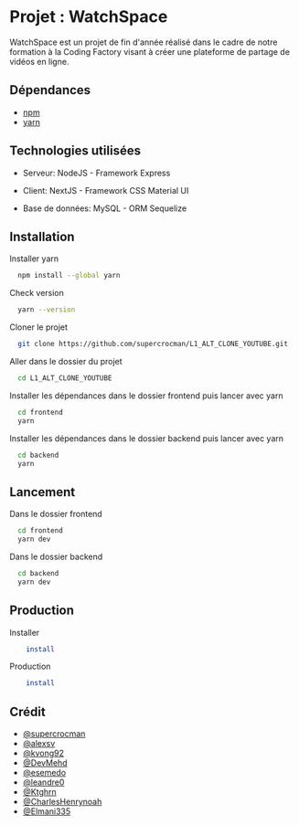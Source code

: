 
# Projet : WatchSpace

WatchSpace est un projet de fin d'année réalisé dans le cadre de notre formation à la Coding Factory visant à créer une plateforme de partage de vidéos en ligne. 


## Dépendances

- [npm](https://docs.npmjs.com/downloading-and-installing-node-js-and-npm)
- [yarn](https://classic.yarnpkg.com/lang/en/docs/install/)


## Technologies utilisées

- Serveur: NodeJS - Framework Express

- Client: NextJS - Framework CSS Material UI

- Base de données: MySQL - ORM Sequelize


## Installation

Installer yarn

```bash
  npm install --global yarn
```

Check version
```bash
  yarn --version
```

Cloner le projet

```bash
  git clone https://github.com/supercrocman/L1_ALT_CLONE_YOUTUBE.git
```

Aller dans le dossier du projet

```bash
  cd L1_ALT_CLONE_YOUTUBE
```


Installer les dépendances dans le dossier frontend puis lancer avec yarn

```bash
  cd frontend
  yarn
```

Installer les dépendances dans le dossier backend puis lancer avec yarn

```bash
  cd backend
  yarn
```


## Lancement

Dans le dossier frontend
```bash
  cd frontend
  yarn dev
```
Dans le dossier backend
```bash
  cd backend
  yarn dev
```


## Production

Installer 

```bash
    install
```

Production
```bash
    install
```
## Crédit

- [@supercrocman](https://github.com/supercrocman/)
- [@alexsv](https://github.com/alxesv/)
- [@kvong92](https://github.com/kvong92/)
- [@DevMehd](https://github.com/DevMehd/)
- [@esemedo](https://github.com/esemedo/)
- [@leandre0](https://github.com/leandre0/)
- [@Ktghrn](https://github.com/Ktghrn/)
- [@CharlesHenrynoah](https://github.com/CharlesHenrynoah/)
- [@Elmani335](https://github.com/Elmani335/)